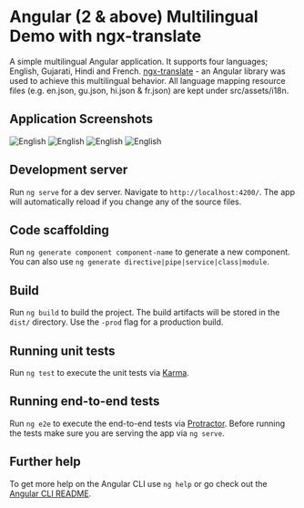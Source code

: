 # Angular (2 & above) Multilingual Demo with ngx-translate

A simple multilingual Angular application. It supports four languages; English, Gujarati, Hindi and French. [ngx-translate](https://github.com/ngx-translate) - an Angular library was used to achieve this multilingual behavior. All language mapping resource files (e.g. en.json, gu.json, hi.json & fr.json) are kept under src/assets/i18n.

## Application Screenshots

![English](../master/docs/en_screenshot.png)
![English](../master/docs/fr_screenshot.png)
![English](../master/docs/gu_screenshot.png)
![English](../master/docs/hi_screenshot.png)

## Development server

Run `ng serve` for a dev server. Navigate to `http://localhost:4200/`. The app will automatically reload if you change any of the source files.

## Code scaffolding

Run `ng generate component component-name` to generate a new component. You can also use `ng generate directive|pipe|service|class|module`.

## Build

Run `ng build` to build the project. The build artifacts will be stored in the `dist/` directory. Use the `-prod` flag for a production build.

## Running unit tests

Run `ng test` to execute the unit tests via [Karma](https://karma-runner.github.io).

## Running end-to-end tests

Run `ng e2e` to execute the end-to-end tests via [Protractor](http://www.protractortest.org/).
Before running the tests make sure you are serving the app via `ng serve`.

## Further help

To get more help on the Angular CLI use `ng help` or go check out the [Angular CLI README](https://github.com/angular/angular-cli/blob/master/README.md).
